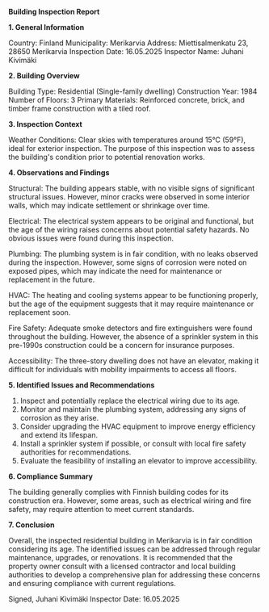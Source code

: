  **Building Inspection Report**

**1. General Information**

Country: Finland
Municipality: Merikarvia
Address: Miettisalmenkatu 23, 28650 Merikarvia
Inspection Date: 16.05.2025
Inspector Name: Juhani Kivimäki

**2. Building Overview**

Building Type: Residential (Single-family dwelling)
Construction Year: 1984
Number of Floors: 3
Primary Materials: Reinforced concrete, brick, and timber frame construction with a tiled roof.

**3. Inspection Context**

Weather Conditions: Clear skies with temperatures around 15°C (59°F), ideal for exterior inspection. The purpose of this inspection was to assess the building's condition prior to potential renovation works.

**4. Observations and Findings**

Structural: The building appears stable, with no visible signs of significant structural issues. However, minor cracks were observed in some interior walls, which may indicate settlement or shrinkage over time.

Electrical: The electrical system appears to be original and functional, but the age of the wiring raises concerns about potential safety hazards. No obvious issues were found during this inspection.

Plumbing: The plumbing system is in fair condition, with no leaks observed during the inspection. However, some signs of corrosion were noted on exposed pipes, which may indicate the need for maintenance or replacement in the future.

HVAC: The heating and cooling systems appear to be functioning properly, but the age of the equipment suggests that it may require maintenance or replacement soon.

Fire Safety: Adequate smoke detectors and fire extinguishers were found throughout the building. However, the absence of a sprinkler system in this pre-1990s construction could be a concern for insurance purposes.

Accessibility: The three-story dwelling does not have an elevator, making it difficult for individuals with mobility impairments to access all floors.

**5. Identified Issues and Recommendations**

1. Inspect and potentially replace the electrical wiring due to its age.
2. Monitor and maintain the plumbing system, addressing any signs of corrosion as they arise.
3. Consider upgrading the HVAC equipment to improve energy efficiency and extend its lifespan.
4. Install a sprinkler system if possible, or consult with local fire safety authorities for recommendations.
5. Evaluate the feasibility of installing an elevator to improve accessibility.

**6. Compliance Summary**

The building generally complies with Finnish building codes for its construction era. However, some areas, such as electrical wiring and fire safety, may require attention to meet current standards.

**7. Conclusion**

Overall, the inspected residential building in Merikarvia is in fair condition considering its age. The identified issues can be addressed through regular maintenance, upgrades, or renovations. It is recommended that the property owner consult with a licensed contractor and local building authorities to develop a comprehensive plan for addressing these concerns and ensuring compliance with current regulations.

Signed,
Juhani Kivimäki
Inspector
Date: 16.05.2025